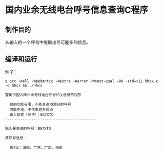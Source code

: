 # 国内业余无线电台呼号信息查询C程序

## 制作目的

从输入的一个呼号中提取出尽可能多的信息。

## 编译和运行

例子：

```
$ pcc -Wall -Wpedantic -Wextra -Werror -Wcast-qual -O0 -std=c11 hhcx.c -o hhcx && ./hhcx

查询中国大陆业余无线电台呼号相关信息的程序

  目前功能有限，不能查询港澳台的呼号
  可能不准，不代表官方观点
  输入格式（例子）：BG7XTQ
------------------------------------------

输入要查询的呼号：BG7XTQ

该呼号信息：

  第7区：湖南、广东、广西、海南

```

